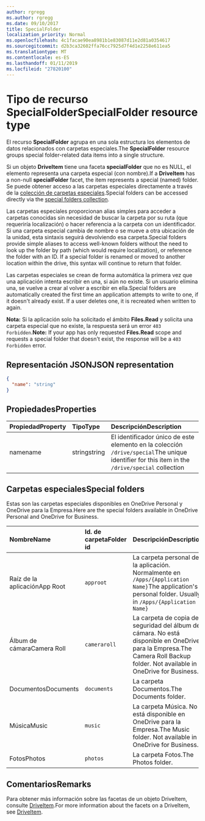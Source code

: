 ```yaml
---
author: rgregg
ms.author: rgregg
ms.date: 09/10/2017
title: SpecialFolder
localization_priority: Normal
ms.openlocfilehash: 4c1facae90ea8981b1e83087d11e2d81a0354617
ms.sourcegitcommit: d2b3ca32602ffa76cc7925d7f4d1e2258e611ea5
ms.translationtype: MT
ms.contentlocale: es-ES
ms.lasthandoff: 01/11/2019
ms.locfileid: "27820100"
---
```

# <a name="specialfolder-resource-type"></a><span data-ttu-id="23363-102">Tipo de recurso SpecialFolder</span><span class="sxs-lookup"><span data-stu-id="23363-102">SpecialFolder resource type</span></span>

<span data-ttu-id="23363-103">El recurso **SpecialFolder** agrupa en una sola estructura los elementos de datos relacionados con carpetas especiales.</span><span class="sxs-lookup"><span data-stu-id="23363-103">The **SpecialFolder** resource groups special folder-related data items into a single structure.</span></span>

<span data-ttu-id="23363-104">Si un objeto **DriveItem** tiene una faceta **specialFolder** que no es NULL, el elemento representa una carpeta especial (con nombre).</span><span class="sxs-lookup"><span data-stu-id="23363-104">If a **DriveItem** has a non-null **specialFolder** facet, the item represents a special (named) folder.</span></span>
<span data-ttu-id="23363-105">Se puede obtener acceso a las carpetas especiales directamente a través de la [colección de carpetas especiales](../api/drive-get-specialfolder.md).</span><span class="sxs-lookup"><span data-stu-id="23363-105">Special folders can be accessed directly via the [special folders collection](../api/drive-get-specialfolder.md).</span></span>

<span data-ttu-id="23363-p102">Las carpetas especiales proporcionan alias simples para acceder a carpetas conocidas sin necesidad de buscar la carpeta por su ruta (que requeriría localización) o hacer referencia a la carpeta con un identificador. Si una carpeta especial cambia de nombre o se mueve a otra ubicación de la unidad, esta sintaxis seguirá devolviendo esa carpeta.</span><span class="sxs-lookup"><span data-stu-id="23363-p102">Special folders provide simple aliases to access well-known folders without the need to look up the folder by path (which would require localization), or reference the folder with an ID. If a special folder is renamed or moved to another location within the drive, this syntax will continue to return that folder.</span></span>

<span data-ttu-id="23363-p103">Las carpetas especiales se crean de forma automática la primera vez que una aplicación intenta escribir en una, si aún no existe. Si un usuario elimina una, se vuelve a crear al volver a escribir en ella.</span><span class="sxs-lookup"><span data-stu-id="23363-p103">Special folders are automatically created the first time an application attempts to write to one, if it doesn't already exist. If a user deletes one, it is recreated when written to again.</span></span>

<span data-ttu-id="23363-110">**Nota:** Si la aplicación solo ha solicitado el ámbito **Files.Read** y solicita una carpeta especial que no existe, la respuesta será un error `403 Forbidden`.</span><span class="sxs-lookup"><span data-stu-id="23363-110">**Note:** If your app has only requested **Files.Read** scope and requests a special folder that doesn't exist, the response will be a `403 Forbidden` error.</span></span>

## <a name="json-representation"></a><span data-ttu-id="23363-111">Representación JSON</span><span class="sxs-lookup"><span data-stu-id="23363-111">JSON representation</span></span>

<!-- {
  "blockType": "resource",
  "optionalProperties": [

  ],
  "@odata.type": "microsoft.graph.specialFolder"
}-->
```json
{
  "name": "string"
}
```

## <a name="properties"></a><span data-ttu-id="23363-112">Propiedades</span><span class="sxs-lookup"><span data-stu-id="23363-112">Properties</span></span>

| <span data-ttu-id="23363-113">Propiedad</span><span class="sxs-lookup"><span data-stu-id="23363-113">Property</span></span>  | <span data-ttu-id="23363-114">Tipo</span><span class="sxs-lookup"><span data-stu-id="23363-114">Type</span></span>   | <span data-ttu-id="23363-115">Descripción</span><span class="sxs-lookup"><span data-stu-id="23363-115">Description</span></span>                                                            |
|:----------|:-------|:-----------------------------------------------------------------------|
| <span data-ttu-id="23363-116">name</span><span class="sxs-lookup"><span data-stu-id="23363-116">name</span></span>      | <span data-ttu-id="23363-117">string</span><span class="sxs-lookup"><span data-stu-id="23363-117">string</span></span> | <span data-ttu-id="23363-118">El identificador único de este elemento en la colección `/drive/special`</span><span class="sxs-lookup"><span data-stu-id="23363-118">The unique identifier for this item in the `/drive/special` collection</span></span> |

## <a name="special-folders"></a><span data-ttu-id="23363-119">Carpetas especiales</span><span class="sxs-lookup"><span data-stu-id="23363-119">Special folders</span></span>

<span data-ttu-id="23363-120">Estas son las carpetas especiales disponibles en OneDrive Personal y OneDrive para la Empresa.</span><span class="sxs-lookup"><span data-stu-id="23363-120">Here are the special folders available in OneDrive Personal and OneDrive for Business.</span></span>

| <span data-ttu-id="23363-121">Nombre</span><span class="sxs-lookup"><span data-stu-id="23363-121">Name</span></span>        | <span data-ttu-id="23363-122">Id. de carpeta</span><span class="sxs-lookup"><span data-stu-id="23363-122">Folder id</span></span>    | <span data-ttu-id="23363-123">Descripción</span><span class="sxs-lookup"><span data-stu-id="23363-123">Description</span></span>                                                              |
|:------------|:-------------|:-------------------------------------------------------------------------|
| <span data-ttu-id="23363-124">Raíz de la aplicación</span><span class="sxs-lookup"><span data-stu-id="23363-124">App Root</span></span>    | `approot`    | <span data-ttu-id="23363-p104">La carpeta personal de la aplicación. Normalmente en `/Apps/{Application Name}`</span><span class="sxs-lookup"><span data-stu-id="23363-p104">The application's personal folder. Usually in `/Apps/{Application Name}`</span></span> |
| <span data-ttu-id="23363-127">Álbum de cámara</span><span class="sxs-lookup"><span data-stu-id="23363-127">Camera Roll</span></span> | `cameraroll` | <span data-ttu-id="23363-p105">La carpeta de copia de seguridad del álbum de cámara. No está disponible en OneDrive para la Empresa.</span><span class="sxs-lookup"><span data-stu-id="23363-p105">The Camera Roll Backup folder. Not available in OneDrive for Business.</span></span>   |
| <span data-ttu-id="23363-130">Documentos</span><span class="sxs-lookup"><span data-stu-id="23363-130">Documents</span></span>   | `documents`  | <span data-ttu-id="23363-131">La carpeta Documentos.</span><span class="sxs-lookup"><span data-stu-id="23363-131">The Documents folder.</span></span>                                                    |
| <span data-ttu-id="23363-132">Música</span><span class="sxs-lookup"><span data-stu-id="23363-132">Music</span></span>       | `music`      | <span data-ttu-id="23363-p106">La carpeta Música. No está disponible en OneDrive para la Empresa.</span><span class="sxs-lookup"><span data-stu-id="23363-p106">The Music folder. Not available in OneDrive for Business.</span></span>                |
| <span data-ttu-id="23363-135">Fotos</span><span class="sxs-lookup"><span data-stu-id="23363-135">Photos</span></span>      | `photos`     | <span data-ttu-id="23363-136">La carpeta Fotos.</span><span class="sxs-lookup"><span data-stu-id="23363-136">The Photos folder.</span></span>                                                       |

## <a name="remarks"></a><span data-ttu-id="23363-137">Comentarios</span><span class="sxs-lookup"><span data-stu-id="23363-137">Remarks</span></span> 

<span data-ttu-id="23363-138">Para obtener más información sobre las facetas de un objeto DriveItem, consulte [DriveItem](driveitem.md).</span><span class="sxs-lookup"><span data-stu-id="23363-138">For more information about the facets on a DriveItem, see [DriveItem](driveitem.md).</span></span>

<!-- {
  "type": "#page.annotation",
  "description": "The SpecialFolder facet provides information about folders accessible as special folders.",
  "keywords": "special folder,item,facet",
  "section": "documentation",
  "tocPath": "Facets/SpecialFolder"
} -->
